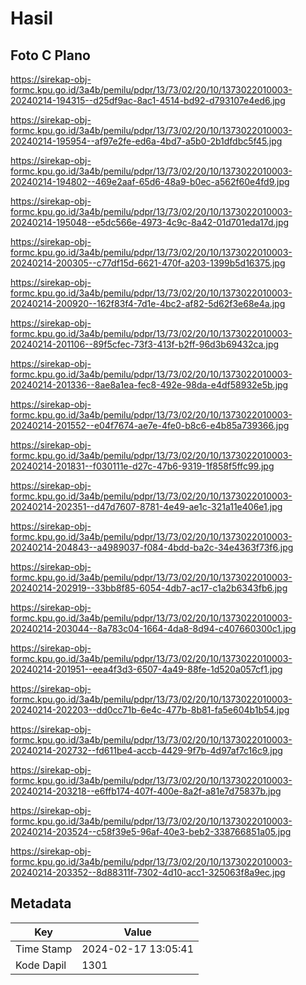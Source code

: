 # Hasil

## Foto C Plano

https://sirekap-obj-formc.kpu.go.id/3a4b/pemilu/pdpr/13/73/02/20/10/1373022010003-20240214-194315--d25df9ac-8ac1-4514-bd92-d793107e4ed6.jpg

https://sirekap-obj-formc.kpu.go.id/3a4b/pemilu/pdpr/13/73/02/20/10/1373022010003-20240214-195954--af97e2fe-ed6a-4bd7-a5b0-2b1dfdbc5f45.jpg

https://sirekap-obj-formc.kpu.go.id/3a4b/pemilu/pdpr/13/73/02/20/10/1373022010003-20240214-194802--469e2aaf-65d6-48a9-b0ec-a562f60e4fd9.jpg

https://sirekap-obj-formc.kpu.go.id/3a4b/pemilu/pdpr/13/73/02/20/10/1373022010003-20240214-195048--e5dc566e-4973-4c9c-8a42-01d701eda17d.jpg

https://sirekap-obj-formc.kpu.go.id/3a4b/pemilu/pdpr/13/73/02/20/10/1373022010003-20240214-200305--c77df15d-6621-470f-a203-1399b5d16375.jpg

https://sirekap-obj-formc.kpu.go.id/3a4b/pemilu/pdpr/13/73/02/20/10/1373022010003-20240214-200920--162f83f4-7d1e-4bc2-af82-5d62f3e68e4a.jpg

https://sirekap-obj-formc.kpu.go.id/3a4b/pemilu/pdpr/13/73/02/20/10/1373022010003-20240214-201106--89f5cfec-73f3-413f-b2ff-96d3b69432ca.jpg

https://sirekap-obj-formc.kpu.go.id/3a4b/pemilu/pdpr/13/73/02/20/10/1373022010003-20240214-201336--8ae8a1ea-fec8-492e-98da-e4df58932e5b.jpg

https://sirekap-obj-formc.kpu.go.id/3a4b/pemilu/pdpr/13/73/02/20/10/1373022010003-20240214-201552--e04f7674-ae7e-4fe0-b8c6-e4b85a739366.jpg

https://sirekap-obj-formc.kpu.go.id/3a4b/pemilu/pdpr/13/73/02/20/10/1373022010003-20240214-201831--f030111e-d27c-47b6-9319-1f858f5ffc99.jpg

https://sirekap-obj-formc.kpu.go.id/3a4b/pemilu/pdpr/13/73/02/20/10/1373022010003-20240214-202351--d47d7607-8781-4e49-ae1c-321a11e406e1.jpg

https://sirekap-obj-formc.kpu.go.id/3a4b/pemilu/pdpr/13/73/02/20/10/1373022010003-20240214-204843--a4989037-f084-4bdd-ba2c-34e4363f73f6.jpg

https://sirekap-obj-formc.kpu.go.id/3a4b/pemilu/pdpr/13/73/02/20/10/1373022010003-20240214-202919--33bb8f85-6054-4db7-ac17-c1a2b6343fb6.jpg

https://sirekap-obj-formc.kpu.go.id/3a4b/pemilu/pdpr/13/73/02/20/10/1373022010003-20240214-203044--8a783c04-1664-4da8-8d94-c407660300c1.jpg

https://sirekap-obj-formc.kpu.go.id/3a4b/pemilu/pdpr/13/73/02/20/10/1373022010003-20240214-201951--eea4f3d3-6507-4a49-88fe-1d520a057cf1.jpg

https://sirekap-obj-formc.kpu.go.id/3a4b/pemilu/pdpr/13/73/02/20/10/1373022010003-20240214-202203--dd0cc71b-6e4c-477b-8b81-fa5e604b1b54.jpg

https://sirekap-obj-formc.kpu.go.id/3a4b/pemilu/pdpr/13/73/02/20/10/1373022010003-20240214-202732--fd611be4-accb-4429-9f7b-4d97af7c16c9.jpg

https://sirekap-obj-formc.kpu.go.id/3a4b/pemilu/pdpr/13/73/02/20/10/1373022010003-20240214-203218--e6ffb174-407f-400e-8a2f-a81e7d75837b.jpg

https://sirekap-obj-formc.kpu.go.id/3a4b/pemilu/pdpr/13/73/02/20/10/1373022010003-20240214-203524--c58f39e5-96af-40e3-beb2-338766851a05.jpg

https://sirekap-obj-formc.kpu.go.id/3a4b/pemilu/pdpr/13/73/02/20/10/1373022010003-20240214-203352--8d88311f-7302-4d10-acc1-325063f8a9ec.jpg


## Metadata

| Key        | Value               |
| ---------- | ------------------- |
| Time Stamp | 2024-02-17 13:05:41 |
| Kode Dapil | 1301                |



